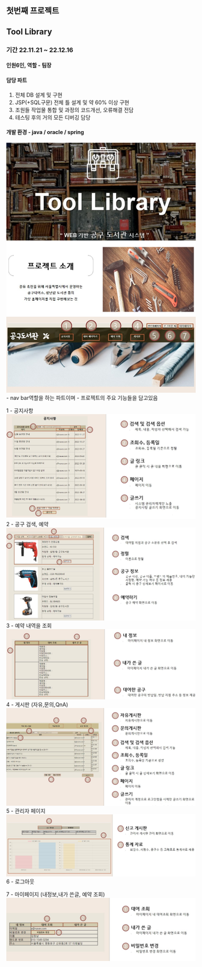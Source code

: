 ## 첫번째 프로젝트
## Tool Library

### 기간 22.11.21 ~ 22.12.16
#### 인원6인, 역할 - 팀장
#### 담당 파트
1. 전체 DB 설계 및 구현 
2. JSP(+SQL구문) 전체 틀 설계 및 약 60% 이상 구현
3. 조원들 작업물 통합 및 과정의 코드개선, 오류해결 전담
4. 테스팅 후의 거의 모든 디버깅 담당

#### 개발 환경 - java / oracle / spring
<img src="/picture/main1.jpg">
<img src="/picture/main3.jpg">
<img src="/picture/main2.jpg">
- nav bar역할을 하는 파트이며
- 프로젝트의 주요 기능들을 담고있음

1 - 공지사항
<img src="/picture/function2.jpg">
2 - 공구 검색, 예약 
<img src="/picture/function3.jpg">
3 - 예약 내역을 조회
<img src="/picture/function4.jpg">
4 - 게시판 
(자유,문의,QnA) 
<img src="/picture/function5.jpg">
5 - 관리자 페이지
<img src="/picture/function6.jpg">
6 - 로그아웃

7 - 마이페이지
 (내정보,내가 쓴글, 예약 조회)
<img src="/picture/function7.jpg">
